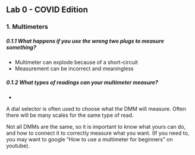 ## Lab 0 - COVID Edition

### 1. Multimeters

##### 0.1.1 What happens if you use the wrong two plugs to measure something? ​

- Multimeter can explode because of a short-circuit
- Measurement can be incorrect and meaningless

##### 0.1.2 What types of readings can your multimeter measure? 

- 

A dial selector is often used to choose what the DMM will measure. Often there will be many scales for the same type of read. 

Not all DMMs are the same, so it is important to know what yours can do, and how to connect it to correctly measure what you want. (If you need to, you may want to google “How to use a multimeter for beginners” on youtube).